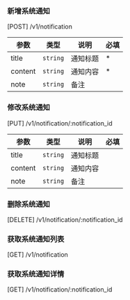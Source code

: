 ### 新增系统通知

[POST] /v1/notification

| 参数    | 类型     | 说明     | 必填 |
| ------- | -------- | -------- | ---- |
| title   | `string` | 通知标题 | \*   |
| content | `string` | 通知内容 | \*   |
| note    | `string` | 备注     |      |

### 修改系统通知

[PUT] /v1/notification/:notification_id

| 参数    | 类型     | 说明     | 必填 |
| ------- | -------- | -------- | ---- |
| title   | `string` | 通知标题 |      |
| content | `string` | 通知内容 |      |
| note    | `string` | 备注     |      |

### 删除系统通知

[DELETE] /v1/notification/:notification_id

### 获取系统通知列表

[GET] /v1/notification

### 获取系统通知详情

[GET] /v1/notification/:notification_id